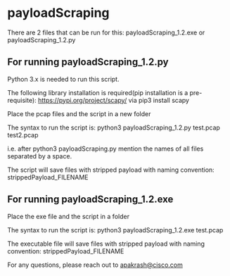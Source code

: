 # payloadScraping

There are 2 files that can be run for this:
payloadScraping_1.2.exe or payloadScraping_1.2.py 

## For running payloadScraping_1.2.py

Python 3.x is needed to run this script.

The following library installation is required(pip installation is a pre-requisite): https://pypi.org/project/scapy/ via pip3 install scapy

Place the pcap files and the script in a new folder

The syntax to run the script is: python3 payloadScraping_1.2.py test.pcap test2.pcap

i.e. after python3 payloadScraping.py mention the names of all files separated by a space.

The script will save files with stripped payload with naming convention: strippedPayload_FILENAME



## For running payloadScraping_1.2.exe

Place the exe file and the script in a folder

The syntax to run the script is: python3 payloadScraping_1.2.exe test.pcap

The executable file will save files with stripped payload with naming convention: strippedPayload_FILENAME


For any questions, please reach out to apakrash@cisco.com
